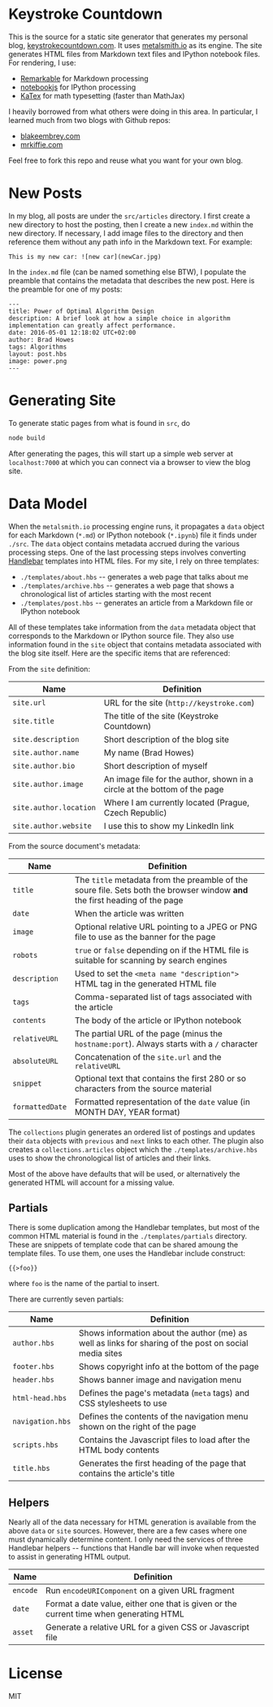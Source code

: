 # Keystroke Countdown

This is the source for a static site generator that generates my personal blog,
[keystrokecountdown.com](http://keystrokecountdown.com). It uses [metalsmith.io](http://metalsmith.io) as its
engine. The site generates HTML files from Markdown text files and IPython notebook files. For rendering, I use:

* [Remarkable](https://github.com/jonschlinkert/remarkable) for Markdown processing
* [notebookjs](https://github.com/jsvine/notebookjs) for IPython processing
* [KaTex](https://github.com/Khan/KaTeX) for math typesetting (faster than MathJax)

I heavily borrowed from what others were doing in this area. In particular, I learned much from two blogs with
Github repos:

* [blakeembrey.com](http://blakeembrey.com)
* [mrkiffie.com](http://mrkiffie.com)

Feel free to fork this repo and reuse what you want for your own blog.

# New Posts

In my blog, all posts are under the `src/articles` directory. I first create a new directory to host the
posting, then I create a new `index.md` within the new directory. If necessary, I add image files to the
directory and then reference them without any path info in the Markdown text. For example:

```
This is my new car: ![new car](newCar.jpg)
```

In the `index.md` file (can be named something else BTW), I populate the preamble that contains the metadata
that describes the new post. Here is the preamble for one of my posts:

```
--- 
title: Power of Optimal Algorithm Design
description: A brief look at how a simple choice in algorithm implementation can greatly affect performance.
date: 2016-05-01 12:18:02 UTC+02:00
author: Brad Howes
tags: Algorithms
layout: post.hbs
image: power.png
---
```

# Generating Site

To generate static pages from what is found in `src`, do

```sh
node build
```

After generating the pages, this will start up a simple web server at `localhost:7000` at which you can connect
via a browser to view the blog site.

# Data Model

When the `metalsmith.io` processing engine runs, it propagates a `data` object for each Markdown (`*.md`) or
IPython notebook (`*.ipynb`) file it finds under `./src`. The `data` object contains metadata accrued during the
various processing steps. One of the last processing steps involves converting
[Handlebar](https://github.com/wycats/handlebars.js/) templates into HTML files. For my site, I rely on three
templates:

* `./templates/about.hbs` -- generates a web page that talks about me
* `./templates/archive.hbs` -- generates a web page that shows a chronological list of articles starting with the
  most recent
* `./templates/post.hbs` -- generates an article from a Markdown file or IPython notebook

All of these templates take information from the `data` metadata object that corresponds to the Markdown or
IPython source file. They also use information found in the `site` object that contains metadata associated with
the blog site itself. Here are the specific items that are referenced:

From the `site` definition:

| Name | Definition |
| ---- | ---------- |
| `site.url` | URL for the site (`http://keystroke.com`) |
| `site.title` | The title of the site (Keystroke Countdown) |
| `site.description` | Short description of the blog site |
| `site.author.name` | My name (Brad Howes) |
| `site.author.bio` | Short description of myself |
| `site.author.image` | An image file for the author, shown in a circle at the bottom of the page |
| `site.author.location` | Where I am currently located (Prague, Czech Republic) |
| `site.author.website` | I use this to show my LinkedIn link |

From the source document's metadata:

| Name | Definition |
| ---- | ---------- |
| `title` | The `title` metadata from the preamble of the soure file. Sets both the browser window **and** the first heading of the page |
| `date` | When the article was written |
| `image` | Optional relative URL pointing to a JPEG or PNG file to use as the banner for the page |
| `robots` | `true` or `false` depending on if the HTML file is suitable for scanning by search engines |
| `description` | Used to set the `<meta name "description">` HTML tag in the generated HTML file |
| `tags` | Comma-separated list of tags associated with the article |
| `contents` | The body of the article or IPython notebook |
| `relativeURL` | The partial URL of the page (minus the `hostname:port`). Always starts with a `/` character |
| `absoluteURL` | Concatenation of the `site.url` and the `relativeURL` |
| `snippet` | Optional text that contains the first 280 or so characters from the source material |
| `formattedDate` | Formatted representation of the `date` value (in MONTH DAY, YEAR format) |

The `collections` plugin generates an ordered list of postings and updates their `data` objects with `previous`
and `next` links to each other. The plugin also creates a `collections.articles` object which the
`./templates/archive.hbs` uses to show the chronological list of articles and their links.

Most of the above have defaults that will be used, or alternatively the generated HTML will account for a
missing value.

## Partials

There is some duplication among the Handlebar templates, but most of the common HTML material is found in the
`./templates/partials` directory. These are snippets of template code that can be shared amoung the template
files. To use them, one uses the Handlebar include construct:

```
{{>foo}}
```

where `foo` is the name of the partial to insert.

There are currently seven partials:

| Name | Definition |
| ---- | ---------- |
| `author.hbs` | Shows information about the author (me) as well as links for sharing of the post on social media sites |
| `footer.hbs` | Shows copyright info at the bottom of the page |
| `header.hbs` | Shows banner image and navigation menu |
| `html-head.hbs` | Defines the page's metadata (`meta` tags) and CSS stylesheets to use |
| `navigation.hbs` | Defines the contents of the navigation menu shown on the right of the page |
| `scripts.hbs` | Contains the Javascript files to load after the HTML body contents |
| `title.hbs` | Generates the first heading of the page that contains the article's title |

## Helpers

Nearly all of the data necessary for HTML generation is available from the above `data` or `site` sources.
However, there are a few cases where one must dynamically determine content. I only need the services of three
Handlebar helpers -- functions that Handle bar will invoke when requested to assist in generating HTML output.

| Name | Definition |
| ---- | ---------- |
| `encode` | Run `encodeURIComponent` on a given URL fragment |
| `date` | Format a date value, either one that is given or the current time when generating HTML |
| `asset` | Generate a relative URL for a given CSS or Javascript file |

# License

MIT
